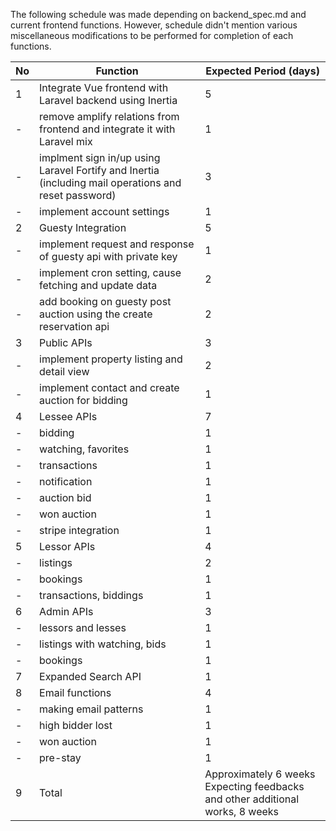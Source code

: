 The following schedule was made depending on backend_spec.md and current frontend functions. However, schedule didn't mention various miscellaneous modifications to be performed for completion of each functions.

No  | Function | Expected Period (days)
----| ---- | --------
1  | Integrate Vue frontend with Laravel backend using Inertia | 5
| - | remove amplify relations from frontend and integrate it with Laravel mix | 1
| - | implment sign in/up using Laravel Fortify and Inertia (including mail operations and reset password) | 3
| - | implement account settings | 1
2 | Guesty Integration | 5
| - | implement request and response of guesty api with private key | 1
| - | implement cron setting, cause fetching and update data | 2
| - | add booking on guesty post auction using the create reservation api | 2
3 | Public APIs | 3
| - | implement property listing and detail view | 2
| - | implement contact and create auction for bidding | 1
4 | Lessee APIs | 7
| - | bidding | 1
| - | watching, favorites | 1
| - | transactions | 1
| - | notification | 1
| - | auction bid | 1
| - | won auction | 1
| - | stripe integration | 1
5 | Lessor APIs | 4
| - | listings | 2
| - | bookings | 1
| - | transactions, biddings | 1
6 | Admin APIs | 3
| - | lessors and lesses | 1
| - | listings with watching, bids | 1
| - | bookings | 1
7 | Expanded Search API | 1
8 | Email functions | 4
| - | making email patterns | 1
| - | high bidder lost | 1
| - | won auction | 1
| - | pre-stay | 1
9 | Total | Approximately 6 weeks <br> Expecting feedbacks and other additional works, 8 weeks